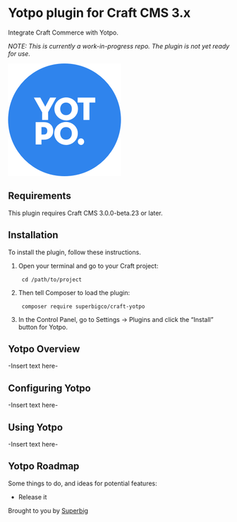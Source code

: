 # Yotpo plugin for Craft CMS 3.x

Integrate Craft Commerce with Yotpo.

_NOTE: This is currently a work-in-progress repo. The plugin is not yet ready for use._

![Screenshot](resources/icon.png)

## Requirements

This plugin requires Craft CMS 3.0.0-beta.23 or later.

## Installation

To install the plugin, follow these instructions.

1. Open your terminal and go to your Craft project:

        cd /path/to/project

2. Then tell Composer to load the plugin:

        composer require superbigco/craft-yotpo

3. In the Control Panel, go to Settings → Plugins and click the “Install” button for Yotpo.

## Yotpo Overview

-Insert text here-

## Configuring Yotpo

-Insert text here-

## Using Yotpo

-Insert text here-

## Yotpo Roadmap

Some things to do, and ideas for potential features:

* Release it

Brought to you by [Superbig](https://superbig.co)
